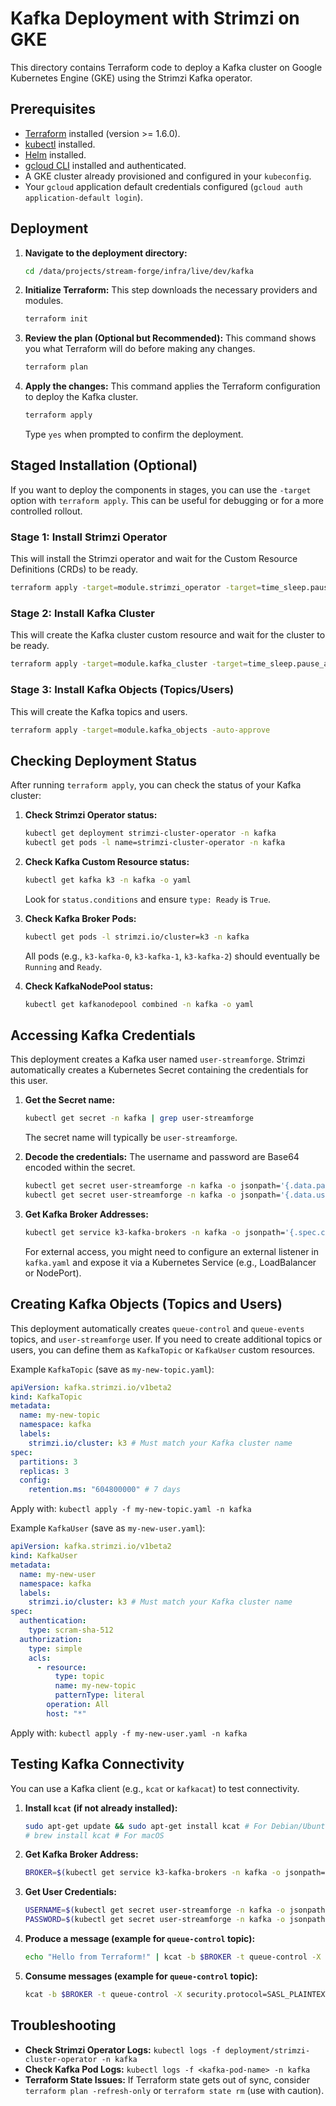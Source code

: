 # Kafka Deployment with Strimzi on GKE

This directory contains Terraform code to deploy a Kafka cluster on Google Kubernetes Engine (GKE) using the Strimzi Kafka operator.

## Prerequisites

*   [Terraform](https://www.terraform.io/downloads.html) installed (version >= 1.6.0).
*   [kubectl](https://kubernetes.io/docs/tasks/tools/install-kubectl/) installed.
*   [Helm](https://helm.sh/docs/intro/install/) installed.
*   [gcloud CLI](https://cloud.google.com/sdk/docs/install) installed and authenticated.
*   A GKE cluster already provisioned and configured in your `kubeconfig`.
*   Your `gcloud` application default credentials configured (`gcloud auth application-default login`).

## Deployment

1.  **Navigate to the deployment directory:**
    ```bash
    cd /data/projects/stream-forge/infra/live/dev/kafka
    ```

2.  **Initialize Terraform:**
    This step downloads the necessary providers and modules.
    ```bash
    terraform init
    ```

3.  **Review the plan (Optional but Recommended):**
    This command shows you what Terraform will do before making any changes.
    ```bash
    terraform plan
    ```

4.  **Apply the changes:**
    This command applies the Terraform configuration to deploy the Kafka cluster.
    ```bash
    terraform apply
    ```
    Type `yes` when prompted to confirm the deployment.

## Staged Installation (Optional)

If you want to deploy the components in stages, you can use the `-target` option with `terraform apply`. This can be useful for debugging or for a more controlled rollout.

### Stage 1: Install Strimzi Operator

This will install the Strimzi operator and wait for the Custom Resource Definitions (CRDs) to be ready.

```bash
terraform apply -target=module.strimzi_operator -target=time_sleep.pause_after_operator -target=null_resource.wait_crds -auto-approve
```

### Stage 2: Install Kafka Cluster

This will create the Kafka cluster custom resource and wait for the cluster to be ready.

```bash
terraform apply -target=module.kafka_cluster -target=time_sleep.pause_after_cluster -target=null_resource.wait_kafka_ready -auto-approve
```

### Stage 3: Install Kafka Objects (Topics/Users)

This will create the Kafka topics and users.

```bash
terraform apply -target=module.kafka_objects -auto-approve
```

## Checking Deployment Status

After running `terraform apply`, you can check the status of your Kafka cluster:

1.  **Check Strimzi Operator status:**
    ```bash
    kubectl get deployment strimzi-cluster-operator -n kafka
    kubectl get pods -l name=strimzi-cluster-operator -n kafka
    ```

2.  **Check Kafka Custom Resource status:**
    ```bash
    kubectl get kafka k3 -n kafka -o yaml
    ```
    Look for `status.conditions` and ensure `type: Ready` is `True`.

3.  **Check Kafka Broker Pods:**
    ```bash
    kubectl get pods -l strimzi.io/cluster=k3 -n kafka
    ```
    All pods (e.g., `k3-kafka-0`, `k3-kafka-1`, `k3-kafka-2`) should eventually be `Running` and `Ready`.

4.  **Check KafkaNodePool status:**
    ```bash
    kubectl get kafkanodepool combined -n kafka -o yaml
    ```

## Accessing Kafka Credentials

This deployment creates a Kafka user named `user-streamforge`. Strimzi automatically creates a Kubernetes Secret containing the credentials for this user.

1.  **Get the Secret name:**
    ```bash
    kubectl get secret -n kafka | grep user-streamforge
    ```
    The secret name will typically be `user-streamforge`.

2.  **Decode the credentials:**
    The username and password are Base64 encoded within the secret.
    ```bash
    kubectl get secret user-streamforge -n kafka -o jsonpath='{.data.password}' | base64 -d
    kubectl get secret user-streamforge -n kafka -o jsonpath='{.data.username}' | base64 -d
    ```

3.  **Get Kafka Broker Addresses:**
    ```bash
    kubectl get service k3-kafka-brokers -n kafka -o jsonpath='{.spec.clusterIP}:9092'
    ```
    For external access, you might need to configure an external listener in `kafka.yaml` and expose it via a Kubernetes Service (e.g., LoadBalancer or NodePort).

## Creating Kafka Objects (Topics and Users)

This deployment automatically creates `queue-control` and `queue-events` topics, and `user-streamforge` user. If you need to create additional topics or users, you can define them as `KafkaTopic` or `KafkaUser` custom resources.

Example `KafkaTopic` (save as `my-new-topic.yaml`):
```yaml
apiVersion: kafka.strimzi.io/v1beta2
kind: KafkaTopic
metadata:
  name: my-new-topic
  namespace: kafka
  labels:
    strimzi.io/cluster: k3 # Must match your Kafka cluster name
spec:
  partitions: 3
  replicas: 3
  config:
    retention.ms: "604800000" # 7 days
```
Apply with: `kubectl apply -f my-new-topic.yaml -n kafka`

Example `KafkaUser` (save as `my-new-user.yaml`):
```yaml
apiVersion: kafka.strimzi.io/v1beta2
kind: KafkaUser
metadata:
  name: my-new-user
  namespace: kafka
  labels:
    strimzi.io/cluster: k3 # Must match your Kafka cluster name
spec:
  authentication:
    type: scram-sha-512
  authorization:
    type: simple
    acls:
      - resource:
          type: topic
          name: my-new-topic
          patternType: literal
        operation: All
        host: "*"
```
Apply with: `kubectl apply -f my-new-user.yaml -n kafka`

## Testing Kafka Connectivity

You can use a Kafka client (e.g., `kcat` or `kafkacat`) to test connectivity.

1.  **Install `kcat` (if not already installed):**
    ```bash
    sudo apt-get update && sudo apt-get install kcat # For Debian/Ubuntu
    # brew install kcat # For macOS
    ```

2.  **Get Kafka Broker Address:**
    ```bash
    BROKER=$(kubectl get service k3-kafka-brokers -n kafka -o jsonpath='{.spec.clusterIP}:9092')
    ```

3.  **Get User Credentials:**
    ```bash
    USERNAME=$(kubectl get secret user-streamforge -n kafka -o jsonpath='{.data.username}' | base64 -d)
    PASSWORD=$(kubectl get secret user-streamforge -n kafka -o jsonpath='{.data.password}' | base64 -d)
    ```

4.  **Produce a message (example for `queue-control` topic):**
    ```bash
    echo "Hello from Terraform!" | kcat -b $BROKER -t queue-control -X security.protocol=SASL_PLAINTEXT -X sasl.mechanisms=SCRAM-SHA-512 -X sasl.username=$USERNAME -X sasl.password=$PASSWORD -P
    ```

5.  **Consume messages (example for `queue-control` topic):**
    ```bash
    kcat -b $BROKER -t queue-control -X security.protocol=SASL_PLAINTEXT -X sasl.mechanisms=SCRAM-SHA-512 -X sasl.username=$USERNAME -X sasl.password=$PASSWORD -C -o beginning
    ```

## Troubleshooting

*   **Check Strimzi Operator Logs:** `kubectl logs -f deployment/strimzi-cluster-operator -n kafka`
*   **Check Kafka Pod Logs:** `kubectl logs -f <kafka-pod-name> -n kafka`
*   **Terraform State Issues:** If Terraform state gets out of sync, consider `terraform plan -refresh-only` or `terraform state rm` (use with caution).

